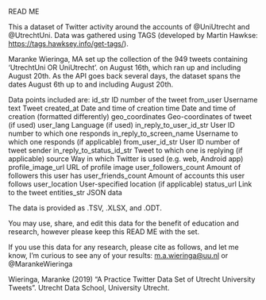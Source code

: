READ ME

This a dataset of Twitter activity around the accounts of @UniUtrecht and @UtrechtUni. Data was gathered using TAGS (developed by Martin Hawkse: https://tags.hawksey.info/get-tags/).

Maranke Wieringa, MA set up the collection of the 949 tweets containing ‘UtrechtUni OR UniUtrecht’. on August 16th, which ran up and including August 20th. As the API goes back several days, the dataset spans the dates August 6th up to and including August 20th.

Data points included are:
id_str			              ID number of the tweet
from_user			            Username
text			                Tweet
created_at		            Date and time of creation
time			                Date and time of creation (formatted differently)
geo_coordinates		        Geo-coordinates of tweet (if used)
user_lang			            Language (if used)
in_reply_to_user_id_str	  User ID number to which one responds
in_reply_to_screen_name	  Username to which one responds (if applicable)
from_user_id_str		      User ID number of tweet sender 
in_reply_to_status_id_str	Tweet to which one is replying (if applicable)
source			              Way in which Twitter is used (e.g. web, Android app)
profile_image_url		      URL of profile image
user_followers_count	    Amount of followers this user has
user_friends_count		    Amount of accounts this user follows 
user_location		          User-specified location (if applicable)
status_url		            Link to the tweet
entities_str		          JSON data

The data is provided as .TSV, .XLSX, and .ODT.

You may use, share, and edit this data for the benefit of education and research, however please keep this READ ME with the set.

If you use this data for any research, please cite as follows, and let me know, I’m curious to see any of your results: m.a.wieringa@uu.nl or @MarankeWieringa

Wieringa, Maranke (2019) “A Practice Twitter Data Set of Utrecht University Tweets”. Utrecht Data School, University Utrecht. 

